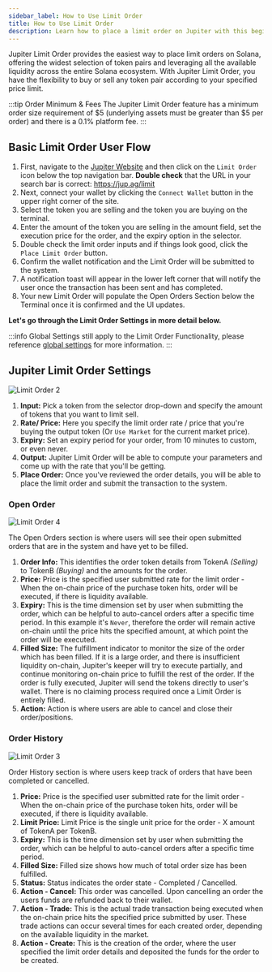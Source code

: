 ```yaml
---
sidebar_label: How to Use Limit Order
title: How to Use Limit Order
description: Learn how to place a limit order on Jupiter with this beginners guide.
---
```


<head>
    <title>How To Place a Limit Order Using Jupiter</title>
    <meta name="twitter:card" content="summary" />
</head>

Jupiter Limit Order provides the easiest way to place limit orders on Solana, offering the widest selection of token pairs and leveraging all the available liquidity across the entire Solana ecosystem. With Jupiter Limit Order, you have the flexibility to buy or sell any token pair according to your specified price limit.

:::tip Order Minimum & Fees
The Jupiter Limit Order feature has a minimum order size requirement of $5 (underlying assets must be greater than $5 per order) and there is a 0.1% platform fee.
:::

## Basic Limit Order User Flow

1. First, navigate to the [Jupiter Website](https://jup.ag/) and then click on the `Limit Order` icon below the top navigation bar. **Double check** that the URL in your search bar is correct: https://jup.ag/limit
2. Next, connect your wallet by clicking the `Connect Wallet` button in the upper right corner of the site.
3. Select the token you are selling and the token you are buying on the terminal.
4. Enter the amount of the token you are selling in the amount field, set the execution price for the order, and the expiry option in the selector. 
5. Double check the limit order inputs and if things look good, click the `Place Limit Order` button.
6. Confirm the wallet notification and the Limit Order will be submitted to the system. 
7. A notification toast will appear in the lower left corner that will notify the user once the transaction has been sent and has completed.
8. Your new Limit Order will populate the Open Orders Section below the Terminal once it is confirmed and the UI updates.

**Let's go through the Limit Order Settings in more detail below.**

:::info
Global Settings still apply to the Limit Order Functionality, please reference [global settings](https://station.jup.ag/guides/jupiter-swap/swap#global-settings) for more information.
:::

## Jupiter Limit Order Settings

![Limit Order 2](../img/limit-order/limit-order-1.png)

1. **Input:** Pick a token from the selector drop-down and specify the amount of tokens that you want to limit sell.
2. **Rate/ Price:** Here you specify the limit order rate / price that you're buying the output token (Or `Use Market` for the current market price).
3. **Expiry:** Set an expiry period for your order, from 10 minutes to custom, or even never.
4. **Output:** Jupiter Limit Order will be able to compute your parameters and come up with the rate that you'll be getting.
5. **Place Order:** Once you've reviewed the order details, you will be able to place the limit order and submit the transaction to the system.

### Open Order

![Limit Order 4](../img/limit-order/limit-order-2.png)

The Open Orders section is where users will see their open submitted orders that are in the system and have yet to be filled.

1. **Order Info:** This identifies the order token details from TokenA _(Selling)_ to TokenB _(Buying)_ and the amounts for the order.
2. **Price:** Price is the specified user submitted rate for the limit order - When the on-chain price of the purchase token hits, order will be executed, if there is liquidity available.
3. **Expiry:** This is the time dimension set by user when submitting the order, which can be helpful to auto-cancel orders after a specific time period. In this example it's `Never`, therefore the order will remain active on-chain until the price hits the specified amount, at which point the order will be executed.
4. **Filled Size:** The fulfillment indicator to monitor the size of the order which has been filled. If it is a large order, and there is insufficient liquidity on-chain, Jupiter's keeper will try to execute partially, and continue monitoring on-chain price to fulfill the rest of the order. If the order is fully executed, Jupiter will send the tokens directly to user's wallet. There is no claiming process required once a Limit Order is entirely filled.
5. **Action:** Action is where users are able to cancel and close their order/positions.

### Order History

![Limit Order 3](../img/limit-order/limit-order-3.png)

Order History section is where users keep track of orders that have been completed or cancelled.

1. **Price:** Price is the specified user submitted rate for the limit order - When the on-chain price of the purchase token hits, order will be executed, if there is liquidity available.
2. **Limit Price:** Limit Price is the single unit price for the order - X amount of TokenA per TokenB.
3. **Expiry:** This is the time dimension set by user when submitting the order, which can be helpful to auto-cancel orders after a specific time period. 
4. **Filled Size:** Filled size shows how much of total order size has been fulfilled.
5. **Status:** Status indicates the order state - Completed / Cancelled.
6. **Action - Cancel:** This order was cancelled. Upon cancelling an order the users funds are refunded back to their wallet.
7. **Action - Trade:** This is the actual trade transaction being executed when the on-chain price hits the specified price submitted by user. These trade actions can occur several times for each created order, depending on the available liquidity in the market.
8. **Action - Create:** This is the creation of the order, where the user specified the limit order details and deposited the funds for the order to be created.
